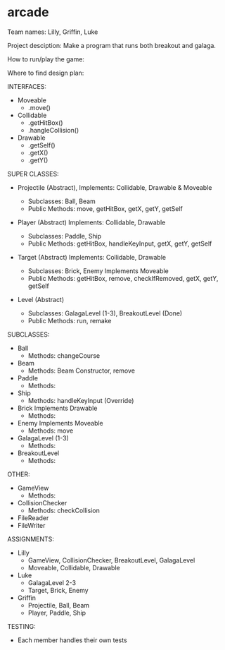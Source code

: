 # arcade

Team names: Lilly, Griffin, Luke

Project desciption: Make a program that runs both breakout and galaga.

How to run/play the game:

Where to find design plan:

INTERFACES:

  - Moveable
      - .move()
  - Collidable
      - .getHitBox()
      - .hangleCollision()
  - Drawable
      - .getSelf()
      - .getX()
      - .getY()

SUPER CLASSES:

  - Projectile (Abstract), Implements: Collidable, Drawable & Moveable
      - Subclasses: Ball, Beam
      - Public Methods: move, getHitBox, getX, getY, getSelf
    
  - Player (Abstract) Implements: Collidable, Drawable
      - Subclasses: Paddle, Ship
      - Public Methods: getHitBox, handleKeyInput, getX, getY, getSelf
     
  - Target (Abstract) Implements: Collidable, Drawable
      - Subclasses: Brick, Enemy Implements Moveable
      - Public Methods: getHitBox, remove, checkIfRemoved, getX, getY, getSelf
      
  - Level (Abstract)
      - Subclasses: GalagaLevel (1-3), BreakoutLevel (Done)
      - Public Methods: run, remake
      

SUBCLASSES:

  - Ball
      - Methods: changeCourse
  - Beam
      - Methods: Beam Constructor, remove
  - Paddle
      - Methods: 
  - Ship
      - Methods: handleKeyInput (Override)
  - Brick Implements Drawable
      - Methods: 
  - Enemy Implements Moveable
      - Methods: move
  - GalagaLevel (1-3)
      - Methods: 
  - BreakoutLevel
      - Methods: 

OTHER: 

  - GameView
      - Methods: 
  - CollisionChecker
      - Methods: checkCollision
  - FileReader
  - FileWriter

ASSIGNMENTS:

  - Lilly
      - GameView, CollisionChecker, BreakoutLevel, GalagaLevel
      - Moveable, Collidable, Drawable
  - Luke
      - GalagaLevel 2-3
      - Target, Brick, Enemy
  - Griffin
      - Projectile, Ball, Beam
      - Player, Paddle, Ship

TESTING:

  - Each member handles their own tests


